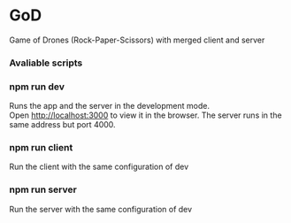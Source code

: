 # GoD
Game of Drones (Rock-Paper-Scissors) with merged client and server
### Avaliable scripts
 ### npm run dev
  Runs the app and the server in the development mode.<br>
  Open [http://localhost:3000](http://localhost:3000) to view it in the browser.
  The server runs in the same address but port 4000.
 ### npm run client
 Run the client with the same configuration of dev
 ### npm run server
 Run the server with the same configuration of dev
 
